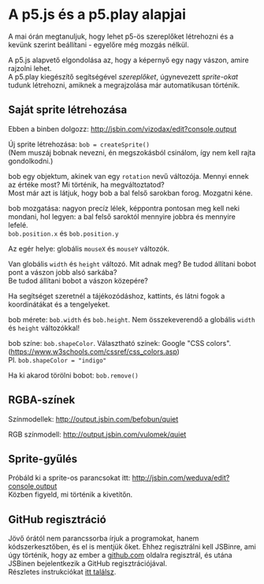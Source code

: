 # A p5.js és a p5.play alapjai

A mai órán megtanuljuk, hogy lehet p5-ös szereplőket létrehozni és a kevünk szerint beállítani - egyelőre még mozgás nélkül.  


A p5.js alapvető elgondolása az, hogy a képernyő egy nagy vászon, amire rajzolni lehet.  
A p5.play kiegészítő segítségével _szereplőket_, úgynevezett _sprite-okat_ tudunk létrehozni, amiknek a megrajzolása már automatikusan történik.  

## Saját sprite létrehozása

Ebben a binben dolgozz: http://jsbin.com/vizodax/edit?console,output  


Új sprite létrehozása: `bob = createSprite()`  
(Nem muszáj bobnak nevezni, én megszokásból csinálom, így nem kell rajta gondolkodni.)  

bob egy objektum, akinek van egy `rotation` nevű változója.
Mennyi ennek az értéke most? Mi történik, ha megváltoztatod?  
Most már azt is látjuk,  hogy bob a bal felső sarokban forog. Mozgatni kéne.  



bob mozgatása: nagyon precíz lélek, képpontra pontosan meg kell neki mondani, hol legyen: a bal felső saroktól mennyire jobbra és mennyire lefelé.  
`bob.position.x` és `bob.position.y`  


Az egér helye: globális `mouseX` és `mouseY` változók.  

Van globális `width` és `height` változó. Mit adnak meg? Be tudod állítani bobot pont a vászon jobb alsó sarkába?  
Be tudod állítani bobot a vászon közepére?  

Ha segítséget szeretnél a tájékozódáshoz, kattints, és látni fogok a koordinátákat és a tengelyeket.  

bob mérete: `bob.width` és `bob.height`. Nem összekeverendő a globális `width` és `height` változókkal!  

bob színe: `bob.shapeColor`. Választható színek: Google "CSS colors". (https://www.w3schools.com/cssref/css_colors.asp)  
Pl. `bob.shapeColor = "indigo"`  

Ha ki akarod törölni bobot: `bob.remove()`  

## RGBA-színek

Színmodellek: http://output.jsbin.com/befobun/quiet  

RGB színmodell: http://output.jsbin.com/vulomek/quiet  

## Sprite-gyűlés

Próbáld ki a sprite-os parancsokat itt: http://jsbin.com/weduva/edit?console,output  
Közben figyeld, mi történik a kivetítőn.  


## GitHub regisztráció

Jövő órától nem parancssorba írjuk a programokat, hanem kódszerkesztőben, és el is mentjük őket. Ehhez regisztrálni kell JSBinre, ami úgy történik, hogy az ember a [github.com](http://github.com) oldalra regisztrál, és utána JSBinen bejelentkezik a GitHub regisztrációjával.  
Részletes instrukciókat [itt találsz](jsbin-instructions.md).  
